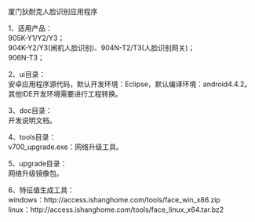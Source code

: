 <!DOCTYPE html PUBLIC "-//W3C//DTD XHTML 1.0 Transitional//EN" "http://www.w3.org/TR/xhtml1/DTD/xhtml1-transitional.dtd">
<html xmlns="http://www.w3.org/1999/xhtml">

<body>
<p>厦门狄耐克人脸识别应用程序</p>
<p>1、适用产品：<br />
  905K-Y1/Y2/Y3；<br />
  904K-Y2/Y3(闸机人脸识别)、904N-T2/T3(人脸识别网关)；<br />
  906N-T3；
</p>
<p>2、ui目录：<br />
  安卓应用程序源代码，默认开发环境：Eclipse，默认编译环境：android4.4.2。<br />
  其他IDE开发环境需要进行工程转换。</p>
<p>3、doc目录：<br />
  开发说明文档。</p>
<p>4、tools目录：<br />
  v700_upgrade.exe：网络升级工具。</p>
<p>5、upgrade目录：<br />
  网络升级镜像包。</p>
<p>6、特征值生成工具：<br />
  windows：http://access.ishanghome.com/tools/face_win_x86.zip<br />
  linux：http://access.ishanghome.com/tools/face_linux_x64.tar.bz2
</p>
</body>
</html>
